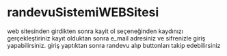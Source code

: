 # randevuSistemiWEBSitesi
web sitesinden girdikten sonra kayit ol seçeneğinden kaydınızı gerçekleştiriniz
kayıt olduktan sonra e_mail adresiniz ve sifrenizle giriş yapabilirsiniz.
giriş yaptıktan sonra randevu alıp buttonları takip edebilirsiniz
